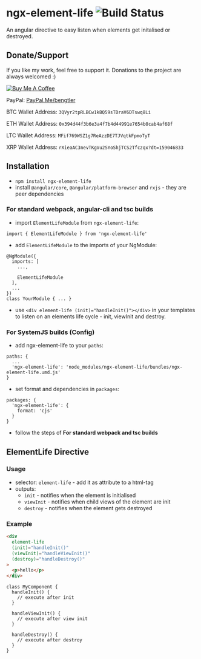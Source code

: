 # ngx-element-life ![Build Status](https://github.com/KillerCodeMonkey/ngx-element-life/workflows/CI/badge.svg)

An angular directive to easy listen when elements get initalised or destroyed.

## Donate/Support

If you like my work, feel free to support it. Donations to the project are always welcomed :)

<a href="https://www.buymeacoffee.com/bengtler" target="_blank"><img src="https://www.buymeacoffee.com/assets/img/custom_images/orange_img.png" alt="Buy Me A Coffee" style="height: auto !important;width: auto !important;" ></a>

PayPal: [PayPal.Me/bengtler](http://paypal.me/bengtler)

BTC Wallet Address:
`3QVyr2tpRLBCw1kBQ59sTDraV6DTswq8Li`

ETH Wallet Address:
`0x394d44f3b6e3a4f7b4d44991e7654b0cab4af68f`

LTC Wallet Address:
`MFif769WSZ1g7ReAzzDE7TJVqtkFpmoTyT`

XRP Wallet Address:
`rXieaAC3nevTKgVu2SYoShjTCS2Tfczqx?dt=159046833`

## Installation

- `npm install ngx-element-life`
- install `@angular/core`, `@angular/platform-browser` and `rxjs` - they are peer dependencies

### For standard webpack, angular-cli and tsc builds

- import `ElementLifeModule` from `ngx-element-life`:

```TS
import { ElementLifeModule } from 'ngx-element-life'
```

- add `ElementLifeModule` to the imports of your NgModule:

```
@NgModule({
  imports: [
    ...,

    ElementLifeModule
  ],
  ...
})
class YourModule { ... }
```
- use `<div element-life (init)="handleInit()"></div>` in your templates to listen on an elements life cycle - init, viewInit and destroy.

### For SystemJS builds (Config)

- add ngx-element-life to your `paths`:
```
paths: {
  ...
  'ngx-element-life': 'node_modules/ngx-element-life/bundles/ngx-element-life.umd.js'
}
```
- set format and dependencies in `packages`:
```
packages: {
  'ngx-element-life': {
    format: 'cjs'
  }
}
```
- follow the steps of **For standard webpack and tsc builds**

## ElementLife Directive

### Usage

- selector: `element-life` - add it as attribute to a html-tag
- outputs:
  - `init` - notifies when the element is initialised
  - `viewInit` - notifies when child views of the element are init
  - `destroy` - notifies when the element gets destroyed

### Example

```HTML
<div
  element-life
  (init)="handleInit()"
  (viewInit)="handleViewInit()"
  (destroy)="handleDestroy()"
>
  <p>hello</p>
</div>
```

```TS
class MyComponent {
  handleInit() {
    // execute after init
  }

  handleViewInit() {
    // execute after view init
  }

  handleDestroy() {
    // execute after destroy
  }
}
```
